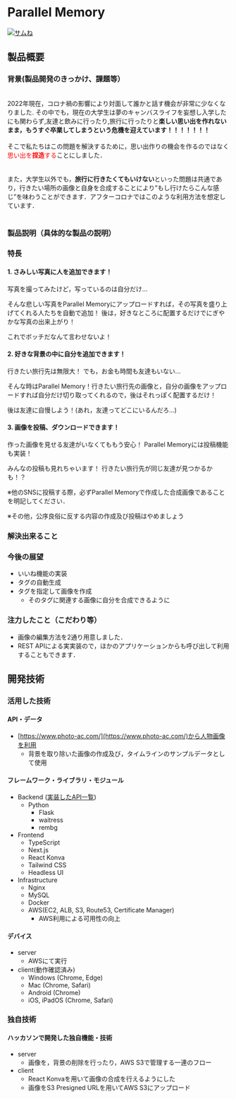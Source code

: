 # Parallel Memory

[![サムね](https://user-images.githubusercontent.com/58239963/197318427-f0a7da6e-32ea-438a-8910-7fc21c702883.png)
](https://youtu.be/z2HOWhHYthA)

## 製品概要
### 背景(製品開発のきっかけ、課題等）
<br>
2022年現在，コロナ禍の影響により対面して誰かと話す機会が非常に少なくなりました.
その中でも，現在の大学生は夢のキャンバスライフを妄想し入学したにも関わらず,友達と飲みに行ったり,旅行に行ったりと<b>楽しい思い出を作れないまま，もうすぐ卒業してしまうという危機を迎えています！！！！！！！</b>
<br>
<br>
そこで私たちはこの問題を解決するために，思い出作りの機会を作るのではなく<span style="color: red; ">思い出を<b>捏造</b>する</span>ことにしました．
<br>
<br>
<br>
また，大学生以外でも，<b>旅行に行きたくてもいけない</b>といった問題は共通であり，行きたい場所の画像と自身を合成することにより”もし行けたらこんな感じ”を味わうことができます．アフターコロナではこのような利用方法を想定しています．
<br>
<br>

### 製品説明（具体的な製品の説明）
### 特長
#### 1. さみしい写真に人を追加できます！
写真を撮ってみたけど，写っているのは自分だけ...

そんな悲しい写真をParallel Memoryにアップロードすれば，その写真を盛り上げてくれる人たちを自動で追加！
後は，好きなところに配置するだけでにぎやかな写真の出来上がり！

これでボッチだなんて言わせないよ！

#### 2. 好きな背景の中に自分を追加できます！
行きたい旅行先は無限大！
でも，お金も時間も友達もいない...

そんな時はParallel Memory！行きたい旅行先の画像と，自分の画像をアップロードすれば自分だけ切り取ってくれるので，後はそれっぽく配置するだけ！

後は友達に自慢しよう！(あれ，友達ってどこにいるんだろ...)

#### 3. 画像を投稿、ダウンロードできます！
作った画像を見せる友達がいなくてももう安心！
Parallel Memoryには投稿機能も実装！

みんなの投稿も見れちゃいます！
行きたい旅行先が同じ友達が見つかるかも！？

※他のSNSに投稿する際，必ずParallel Memoryで作成した合成画像であることを明記してください．

※その他，公序良俗に反する内容の作成及び投稿はやめましょう

### 解決出来ること

### 今後の展望
* いいね機能の実装
* タグの自動生成
* タグを指定して画像を作成
    * そのタグに関連する画像に自分を合成できるように

### 注力したこと（こだわり等）
* 画像の編集方法を2通り用意しました．
* REST APIによる実実装ので，ほかのアプリケーションからも呼び出して利用することもできます．

## 開発技術
### 活用した技術
#### API・データ
* [https://www.photo-ac.com/](https://www.photo-ac.com/)から人物画像を利用
    * 背景を取り除いた画像の作成及び，タイムラインのサンプルデータとして使用

#### フレームワーク・ライブラリ・モジュール
* Backend ([実装したAPI一覧](https://github.com/jphacks/C_2204/blob/master/swagger/swagger.yaml))
    * Python
        * Flask
        * waitress
        * rembg
* Frontend
    * TypeScript
    * Next.js
    * React Konva
    * Tailwind CSS
    * Headless UI
* Infrastructure
    * Nginx
    * MySQL
    * Docker
    * AWS(EC2, ALB, S3, Route53, Certificate Manager)
        * AWS利用による可用性の向上

#### デバイス
* server
    * AWSにて実行
* client(動作確認済み)
    * Windows (Chrome, Edge)
    * Mac (Chrome, Safari)
    * Android (Chrome)
    * iOS, iPadOS (Chrome, Safari)

### 独自技術
#### ハッカソンで開発した独自機能・技術
* server
    * 画像を，背景の削除を行ったり，AWS S3で管理する一連のフロー
* client
    * React Konvaを用いて画像の合成を行えるようにした
    * 画像をS3 Presigned URLを用いてAWS S3にアップロード
